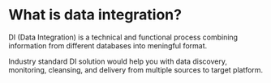 # What is data integration?
DI (Data Integration) is a technical and functional process combining information from different databases into meningful format.

Industry standard DI solution would help you with data discovery, monitoring, cleansing, and delivery from multiple sources to target platform.





